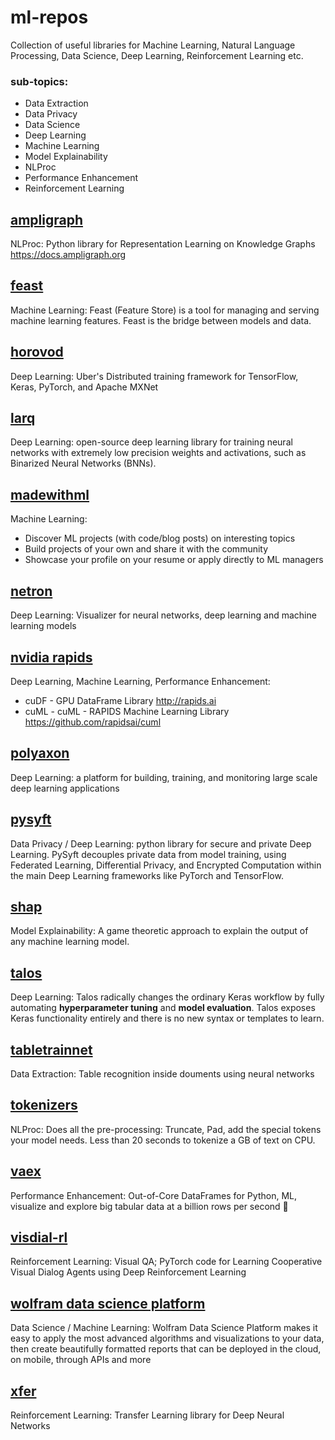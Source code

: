 # ml-repos
Collection of useful libraries for Machine Learning, Natural Language Processing, Data Science, Deep Learning, Reinforcement Learning etc.

### sub-topics: 
  * Data Extraction
  * Data Privacy
  * Data Science
  * Deep Learning
  * Machine Learning
  * Model Explainability
  * NLProc
  * Performance Enhancement
  * Reinforcement Learning
  

## [ampligraph](https://github.com/Accenture/AmpliGraph)
NLProc: Python library for Representation Learning on Knowledge Graphs https://docs.ampligraph.org

## [feast](https://github.com/feast-dev/feast)
Machine Learning: Feast (Feature Store) is a tool for managing and serving machine learning features. Feast is the bridge between models and data.

## [horovod](https://github.com/horovod/horovod)
Deep Learning: Uber's Distributed training framework for TensorFlow, Keras, PyTorch, and Apache MXNet

## [larq](https://docs.larq.dev/)
Deep Learning: open-source deep learning library for training neural networks with extremely low precision weights and activations, such as Binarized Neural Networks (BNNs).

## [madewithml](https://madewithml.com/)
Machine Learning: 
  * Discover ML projects (with code/blog posts) on interesting topics
  * Build projects of your own and share it with the community
  * Showcase your profile on your resume or apply directly to ML managers

## [netron](https://github.com/lutzroeder/netron)
Deep Learning: Visualizer for neural networks, deep learning and machine learning models

## [nvidia rapids](https://github.com/rapidsai)
Deep Learning, Machine Learning, Performance Enhancement: 
  * cuDF - GPU DataFrame Library http://rapids.ai
  * cuML - cuML - RAPIDS Machine Learning Library https://github.com/rapidsai/cuml

## [polyaxon](https://github.com/polyaxon/polyaxon)
Deep Learning: a platform for building, training, and monitoring large scale deep learning applications

## [pysyft](https://github.com/OpenMined/PySyft)
Data Privacy / Deep Learning: python library for secure and private Deep Learning. PySyft decouples private data from model training, using Federated Learning, Differential Privacy, and Encrypted Computation within the main Deep Learning frameworks like PyTorch and TensorFlow.

## [shap](https://github.com/slundberg/shap)
Model Explainability: A game theoretic approach to explain the output of any machine learning model.

## [talos](https://github.com/autonomio/talos)
Deep Learning: Talos radically changes the ordinary Keras workflow by fully automating <b>hyperparameter tuning</b> and <b>model evaluation</b>. Talos exposes Keras functionality entirely and there is no new syntax or templates to learn.

## [tabletrainnet](https://github.com/mawanda-jun/TableTrainNet)
Data Extraction: Table recognition inside douments using neural networks

## [tokenizers](https://github.com/huggingface/tokenizers)
NLProc: Does all the pre-processing: Truncate, Pad, add the special tokens your model needs. Less than 20 seconds to tokenize a GB of text on CPU.

## [vaex](https://github.com/vaexio/vaex/)
Performance Enhancement: Out-of-Core DataFrames for Python, ML, visualize and explore big tabular data at a billion rows per second 🚀

## [visdial-rl](https://github.com/batra-mlp-lab/visdial-rl)
Reinforcement Learning: Visual QA; PyTorch code for Learning Cooperative Visual Dialog Agents using Deep Reinforcement Learning

## [wolfram data science platform](https://www.wolfram.com/data-science-platform/)
Data Science / Machine Learning: Wolfram Data Science Platform makes it easy to apply the most advanced algorithms and visualizations to your data, then create beautifully formatted reports that can be deployed in the cloud, on mobile, through APIs and more

## [xfer](https://github.com/amzn/xfer)
Reinforcement Learning: Transfer Learning library for Deep Neural Networks

